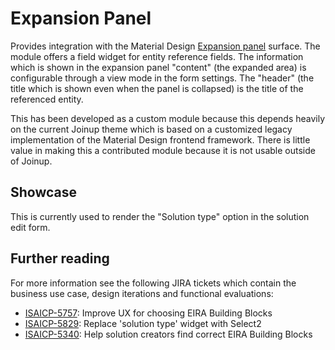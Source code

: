 Expansion Panel
===============

Provides integration with the Material Design [Expansion panel][1] surface. The
module offers a field widget for entity reference fields. The information which
is shown in the expansion panel "content" (the expanded area) is configurable
through a view mode in the form settings. The "header" (the title which is shown
even when the panel is collapsed) is the title of the referenced entity.

This has been developed as a custom module because this depends heavily on the
current Joinup theme which is based on a customized legacy implementation of the
Material Design frontend framework. There is little value in making this a
contributed module because it is not usable outside of Joinup.


Showcase
--------

This is currently used to render the "Solution type" option in the solution edit
form.


Further reading
---------------

For more information see the following JIRA tickets which contain the business
use case, design iterations and functional evaluations:

   - [ISAICP-5757][2]: Improve UX for choosing EIRA Building Blocks
   - [ISAICP-5829][3]: Replace 'solution type' widget with Select2
   - [ISAICP-5340][4]: Help solution creators find correct EIRA Building Blocks

[1]: https://material-ui.com/components/expansion-panels/
[2]: https://citnet.tech.ec.europa.eu/CITnet/jira/browse/ISAICP-5757
[3]: https://citnet.tech.ec.europa.eu/CITnet/jira/browse/ISAICP-5829
[4]: https://citnet.tech.ec.europa.eu/CITnet/jira/browse/ISAICP-5340
